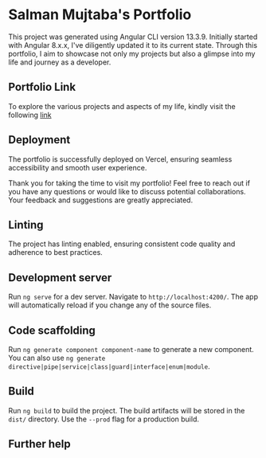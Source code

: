 # Salman Mujtaba's Portfolio

This project was generated using Angular CLI version 13.3.9. Initially started with Angular 8.x.x, I've diligently updated it to its current state. Through this portfolio, I aim to showcase not only my projects but also a glimpse into my life and journey as a developer.

## Portfolio Link
To explore the various projects and aspects of my life, kindly visit the following [link](https://www.salmanmujtaba.com)

## Deployment
The portfolio is successfully deployed on Vercel, ensuring seamless accessibility and smooth user experience.

Thank you for taking the time to visit my portfolio! Feel free to reach out if you have any questions or would like to discuss potential collaborations. Your feedback and suggestions are greatly appreciated.

## Linting
The project has linting enabled, ensuring consistent code quality and adherence to best practices.

## Development server

Run `ng serve` for a dev server. Navigate to `http://localhost:4200/`. The app will automatically reload if you change any of the source files.

## Code scaffolding

Run `ng generate component component-name` to generate a new component. You can also use `ng generate directive|pipe|service|class|guard|interface|enum|module`.

## Build

Run `ng build` to build the project. The build artifacts will be stored in the `dist/` directory. Use the `--prod` flag for a production build.


## Further help
